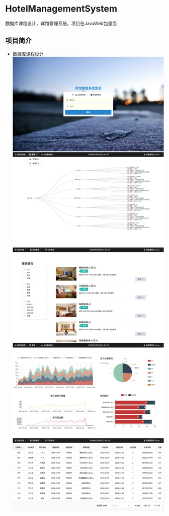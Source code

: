 # HotelManagementSystem
数据库课程设计，宾馆管理系统，项目在JavaWeb包里面

## 项目简介
- 数据库课程设计
![](./images/login.jpg)
![](./images/treeMap.jpg)
![](./images/room.jpg)
![](./images/chart.jpg)
![](./images/list.jpg)
